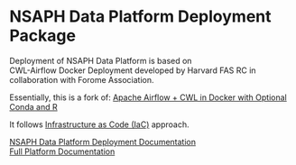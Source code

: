 # NSAPH Data Platform Deployment Package
                                 
Deployment of NSAPH Data Platform is based on  
CWL-Airflow Docker Deployment developed
by Harvard FAS RC in collaboration with Forome Association.

Essentially, this is a fork of: 
[Apache Airflow + CWL in Docker with Optional Conda and R](https://github.com/ForomePlatform/airflow-cwl-docker)
                                                            
It follows 
[Infrastructure as Code (IaC)](https://en.wikipedia.org/wiki/Infrastructure_as_code) 
approach.

[NSAPH Data Platform Deployment Documentation](https://nsaph-data-platform.github.io/nsaph-platform-docs/common/deployment/)                                
[Full Platform Documentation](https://nsaph-data-platform.github.io/nsaph-platform-docs/home.html)
